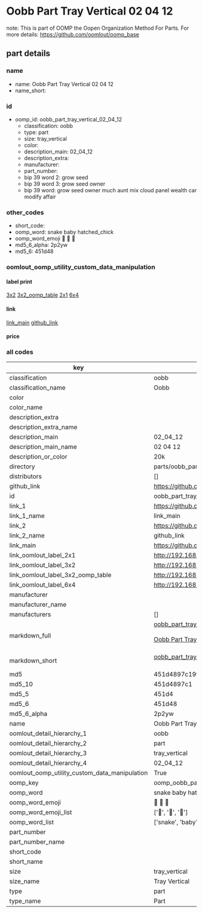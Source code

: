 # Oobb Part Tray Vertical 02 04 12  

note: This is part of OOMP the Oopen Organization Method For Parts. For more details: https://github.com/oomlout/oomp_base

##  part details





### name
* name: Oobb Part Tray Vertical 02 04 12
* name_short: 
### id
* oomp_id: oobb_part_tray_vertical_02_04_12
  * classification: oobb
  * type: part
  * size: tray_vertical
  * color: 
  * description_main: 02_04_12
  * description_extra: 
  * manufacturer: 
  * part_number: 
  * bip 39 word 2: grow seed
  * bip 39 word 3: grow seed owner
  * bip 39 word: grow seed owner much aunt mix cloud panel wealth car modify affair

### other_codes
* short_code: 
* oomp_word: snake baby hatched_chick
* oomp_word_emoji :snake: :baby: :hatched_chick:
* md5_6_alpha: 2p2yw
* md5_6: 451d48






### oomlout_oomp_utility_custom_data_manipulation
#### label print
[3x2](http://192.168.1.245:1112/?label=oomp%202p2yw)
[3x2_oomp_table](http://192.168.1.107:1112/?label=oomp%202p2yw)
[2x1](http://192.168.1.242:1112/?label=oomp%202p2yw)
[6x4](http://192.168.1.55:1112/?label=oomp%202p2yw)    

#### link

[link_main](https://github.com/oomlout/oomlout_oomp_current_version_messy/tree/main/parts/oobb_part_tray_vertical_02_04_12) [github_link](https://github.com/oomlout/oomlout_oomp_part_src/tree/main/parts/oobb_part_tray_vertical_02_04_12)                             

#### price







### all codes 
| key | value |  
| --- | --- |  
| classification | oobb |  
| classification_name | Oobb |  
| color |  |  
| color_name |  |  
| description_extra |  |  
| description_extra_name |  |  
| description_main | 02_04_12 |  
| description_main_name | 02 04 12 |  
| description_or_color | 20k |  
| directory | parts/oobb_part_tray_vertical_02_04_12 |  
| distributors | [] |  
| github_link | https://github.com/oomlout/oomlout_oomp_part_src/tree/main/parts/oobb_part_tray_vertical_02_04_12 |  
| id | oobb_part_tray_vertical_02_04_12 |  
| link_1 | https://github.com/oomlout/oomlout_oomp_current_version_messy/tree/main/parts/oobb_part_tray_vertical_02_04_12 |  
| link_1_name | link_main |  
| link_2 | https://github.com/oomlout/oomlout_oomp_part_src/tree/main/parts/oobb_part_tray_vertical_02_04_12 |  
| link_2_name | github_link |  
| link_main | https://github.com/oomlout/oomlout_oomp_current_version_messy/tree/main/parts/oobb_part_tray_vertical_02_04_12 |  
| link_oomlout_label_2x1 | http://192.168.1.242:1112/?label=oomp%202p2yw |  
| link_oomlout_label_3x2 | http://192.168.1.245:1112/?label=oomp%202p2yw |  
| link_oomlout_label_3x2_oomp_table | http://192.168.1.107:1112/?label=oomp%202p2yw |  
| link_oomlout_label_6x4 | http://192.168.1.55:1112/?label=oomp%202p2yw |  
| manufacturer |  |  
| manufacturer_name |  |  
| manufacturers | [] |  
| markdown_full | [oobb_part_tray_vertical_02_04_12](https://github.com/oomlout/oomlout_oomp_current_version_messy/tree/main/parts/oobb_part_tray_vertical_02_04_12)<br>[](https://github.com/oomlout/oomlout_oomp_current_version_messy/tree/main/parts/oobb_part_tray_vertical_02_04_12)<br>[Oobb Part Tray Vertical 02 04 12](https://github.com/oomlout/oomlout_oomp_current_version_messy/tree/main/parts/oobb_part_tray_vertical_02_04_12)<br><br> |  
| markdown_short | [oobb_part_tray_vertical_02_04_12](https://github.com/oomlout/oomlout_oomp_current_version_messy/tree/main/parts/oobb_part_tray_vertical_02_04_12)<br><br> |  
| md5 | 451d4897c19f857e3807a9113c70bb38 |  
| md5_10 | 451d4897c1 |  
| md5_5 | 451d4 |  
| md5_6 | 451d48 |  
| md5_6_alpha | 2p2yw |  
| name | Oobb Part Tray Vertical 02 04 12 |  
| oomlout_detail_hierarchy_1 | oobb |  
| oomlout_detail_hierarchy_2 | part |  
| oomlout_detail_hierarchy_3 | tray_vertical |  
| oomlout_detail_hierarchy_4 | 02_04_12 |  
| oomlout_oomp_utility_custom_data_manipulation | True |  
| oomp_key | oomp_oobb_part_tray_vertical_02_04_12 |  
| oomp_word | snake baby hatched_chick |  
| oomp_word_emoji | :snake: :baby: :hatched_chick: |  
| oomp_word_emoji_list | [':snake:', ':baby:', ':hatched_chick:'] |  
| oomp_word_list | ['snake', 'baby', 'hatched_chick'] |  
| part_number |  |  
| part_number_name |  |  
| short_code |  |  
| short_name |  |  
| size | tray_vertical |  
| size_name | Tray Vertical |  
| type | part |  
| type_name | Part |  

